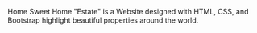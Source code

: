 Home Sweet Home
"Estate" is a Website designed with HTML, CSS, and Bootstrap highlight beautiful properties around the world.
